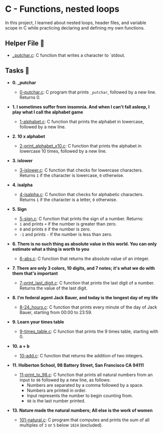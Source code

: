 # C - Functions, nested loops

In this project, I learned about nested loops, header files, and variable scope
in C while practicing declaring and defining my own functions.

## Helper File :raised_hands:

* [_putchar.c](./_putchar.c): C function that writes a character to `stdout.


## Tasks :page_with_curl:

* **0. _putchar**
  * [0-putchar.c](./0-putchar.c): C program that prints `_putchar`, followed by a new line. Returns 0.

* **1. I sometimes suffer from insomnia. And when I can't fall asleep, I play what I call the alphabet game**
  * [1-alphabet.c](./1-alphabet.c): C function that prints the alphabet in lowercase,
    followed by a new line.

* **2. 10 x alphabet**
  * [2-print_alphabet_x10.c](./2-print_alphabet_x10.c): C function that prints the
    alphabet in lowercase 10 times, followed by a new line.

* **3. islower**
  * [3-islower.c](./3-islower.c): C function that checks for lowercase characters.
    Returns `1` if the character is lowercase, `0` otherwise.

* **4. isalpha**
  * [4-isalpha.c](./4-isalpha.c): C function that checks for alphabetic characters.
     Returns `1` if the character is a letter, `0` otherwise.

* **5. Sign**
  * [5-sign.c](./5-sign.c): C function that prints the sign of a number. Returns:
  * `1` and prints `+` if the number is greater than zero.
  * `0` and prints `0` if the number is zero.
  * `-1` and prints `-` if the number is less than zero.			     

* **6. There is no such thing as absolute value in this world. You can only estimate what a thing is worth to you**
  * [6-abs.c](./6-abs.c): C function that returns the absolute value of an integer.

* **7. There are only 3 colors, 10 digits, and 7 notes; it's what we do with them that's important**
  * [7-print_last_digit.c](./7-print_last_digit.c): C function that prints the last
  digit of a number. Returns the value of the last digit.

* **8. I'm federal agent Jack Bauer, and today is the longest day of my life**
  * [8-24_hours.c](./8-24_hours.c): C function that prints every minute of the day
  of Jack Bauer, starting from 00:00 to 23:59.

* **9. Learn your times table**
  * [9-times_table.c](./9-times_table.c): C function that prints the 9 times table,
  starting with 0.

* **10. a + b**
  * [10-add.c](./10-add.c): C function that returns the addition of two integers.

* **11. Holberton School, 98 Battery Street, San Francisco CA 94111**
  * [11-print_to_98.c](./11-print_to_98.c): C function that prints all natural numbers
  from an input to `98` followed by a new line, as follows:
    * Numbers are separated by a comma followed by a space.
    * Numbers are printed in order.
    * Input represents the number to begin counting from.
    * `98` is the last number printed.


* **13. Nature made the natural numbers; All else is the work of women**
  * [101-natural.c](./101-natural.c): C program that computes and prints the sum of
  all multiples of `3` or `5` below `1024` (excluded).				      

